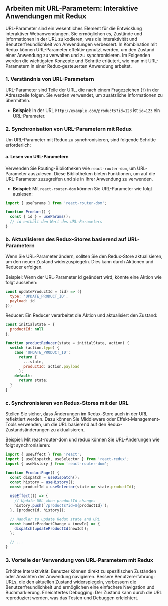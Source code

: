 ## Arbeiten mit URL-Parametern: Interaktive Anwendungen mit Redux

URL-Parameter sind ein wesentliches Element für die Entwicklung interaktiver Webanwendungen. Sie ermöglichen es, Zustände und Informationen in der URL zu kodieren, was die Interaktivität und Benutzerfreundlichkeit von Anwendungen verbessert. In Kombination mit Redux können URL-Parameter effektiv genutzt werden, um den Zustand einer Anwendung zu verwalten und zu synchronisieren. Im Folgenden werden die wichtigsten Konzepte und Schritte erläutert, wie man mit URL-Parametern in einer Redux-gesteuerten Anwendung arbeitet.

### 1. Verständnis von URL-Parametern

URL-Parameter sind Teile der URL, die nach einem Fragezeichen (`?`) in der Adresszeile folgen. Sie werden verwendet, um zusätzliche Informationen zu übermitteln.

- **Beispiel**: In der URL `http://example.com/products?id=123` ist `id=123` ein URL-Parameter.

### 2. Synchronisation von URL-Parametern mit Redux

Um URL-Parameter mit Redux zu synchronisieren, sind folgende Schritte erforderlich:

#### a. Lesen von URL-Parametern

Verwenden Sie Routing-Bibliotheken wie `react-router-dom`, um URL-Parameter auszulesen. Diese Bibliotheken bieten Funktionen, um auf die URL-Parameter zuzugreifen und sie in Ihrer Anwendung zu verwenden.

- **Beispiel**: Mit `react-router-dom` können Sie URL-Parameter wie folgt auslesen:

```javascript
import { useParams } from 'react-router-dom';

function Product() {
  const { id } = useParams();
  // id enthält den Wert des URL-Parameters
}
```

### b. Aktualisieren des Redux-Stores basierend auf URL-Parametern
Wenn Sie URL-Parameter ändern, sollten Sie den Redux-Store aktualisieren, um den neuen Zustand widerzuspiegeln. Dies kann durch Aktionen und Reducer erfolgen.

Beispiel: Wenn der URL-Parameter id geändert wird, könnte eine Aktion wie folgt aussehen:

```javascript
const updateProductId = (id) => ({
  type: 'UPDATE_PRODUCT_ID',
  payload: id
});
```

Reducer: Ein Reducer verarbeitet die Aktion und aktualisiert den Zustand:

```javascript
const initialState = {
  productId: null
};

function productReducer(state = initialState, action) {
  switch (action.type) {
    case 'UPDATE_PRODUCT_ID':
      return {
        ...state,
        productId: action.payload
      };
    default:
      return state;
  }
}

```

### c. Synchronisieren von Redux-Stores mit der URL
Stellen Sie sicher, dass Änderungen im Redux-Store auch in der URL reflektiert werden. Dazu können Sie Middleware oder Effekt-Management-Tools verwenden, um die URL basierend auf den Redux-Zustandsänderungen zu aktualisieren.

Beispiel: Mit react-router-dom und redux können Sie URL-Änderungen wie folgt synchronisieren:

```javascript
import { useEffect } from 'react';
import { useDispatch, useSelector } from 'react-redux';
import { useHistory } from 'react-router-dom';

function ProductPage() {
  const dispatch = useDispatch();
  const history = useHistory();
  const productId = useSelector(state => state.productId);

  useEffect(() => {
    // Update URL when productId changes
    history.push(`/products?id=${productId}`);
  }, [productId, history]);

  // Handler to update Redux state and URL
  const handleProductChange = (newId) => {
    dispatch(updateProductId(newId));
  };

  // ...
}

```

### 3. Vorteile der Verwendung von URL-Parametern mit Redux
Erhöhte Interaktivität: Benutzer können direkt zu spezifischen Zuständen oder Ansichten der Anwendung navigieren.
Bessere Benutzererfahrung: URLs, die den aktuellen Zustand widerspiegeln, verbessern die Benutzerfreundlichkeit und ermöglichen eine einfachere Navigation und Buchmarkierung.
Erleichtertes Debugging: Der Zustand kann durch die URL reproduziert werden, was das Testen und Debuggen erleichtert.